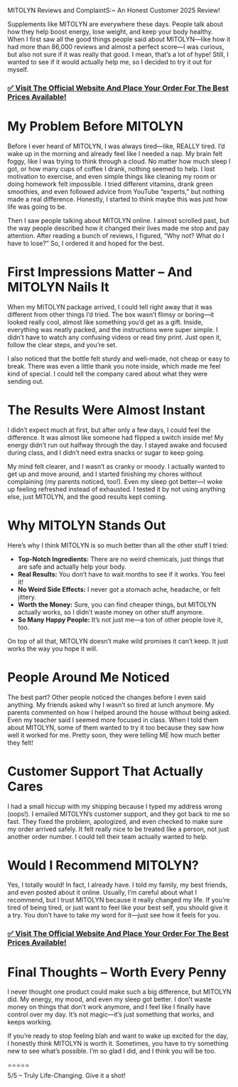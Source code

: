 MITOLYN Reviews and ComplaintS:~ An Honest Customer 2025 Review!

Supplements like MITOLYN are everywhere these days. People talk about how they help boost energy, lose weight, and keep your body healthy. When I first saw all the good things people said about MITOLYN—like how it had more than 86,000 reviews and almost a perfect score—I was curious, but also not sure if it was really that good. I mean, that’s a lot of hype! Still, I wanted to see if it would actually help me, so I decided to try it out for myself.

### [✅ Visit The Official Website And Place Your Order For The Best Prices Available!](https://tinyurl.com/3e87m9aj)

# My Problem Before MITOLYN

Before I ever heard of MITOLYN, I was always tired—like, REALLY tired. I’d wake up in the morning and already feel like I needed a nap. My brain felt foggy, like I was trying to think through a cloud. No matter how much sleep I got, or how many cups of coffee I drank, nothing seemed to help. I lost motivation to exercise, and even simple things like cleaning my room or doing homework felt impossible. I tried different vitamins, drank green smoothies, and even followed advice from YouTube “experts,” but nothing made a real difference. Honestly, I started to think maybe this was just how life was going to be.

Then I saw people talking about MITOLYN online. I almost scrolled past, but the way people described how it changed their lives made me stop and pay attention. After reading a bunch of reviews, I figured, “Why not? What do I have to lose?” So, I ordered it and hoped for the best.

# First Impressions Matter – And MITOLYN Nails It

When my MITOLYN package arrived, I could tell right away that it was different from other things I’d tried. The box wasn’t flimsy or boring—it looked really cool, almost like something you’d get as a gift. Inside, everything was neatly packed, and the instructions were super simple. I didn’t have to watch any confusing videos or read tiny print. Just open it, follow the clear steps, and you’re set.

I also noticed that the bottle felt sturdy and well-made, not cheap or easy to break. There was even a little thank you note inside, which made me feel kind of special. I could tell the company cared about what they were sending out.

# The Results Were Almost Instant

I didn’t expect much at first, but after only a few days, I could feel the difference. It was almost like someone had flipped a switch inside me! My energy didn’t run out halfway through the day. I stayed awake and focused during class, and I didn’t need extra snacks or sugar to keep going.

My mind felt clearer, and I wasn’t as cranky or moody. I actually wanted to get up and move around, and I started finishing my chores without complaining (my parents noticed, too!). Even my sleep got better—I woke up feeling refreshed instead of exhausted. I tested it by not using anything else, just MITOLYN, and the good results kept coming.

# Why MITOLYN Stands Out

Here’s why I think MITOLYN is so much better than all the other stuff I tried:

- **Top-Notch Ingredients:** There are no weird chemicals, just things that are safe and actually help your body.
- **Real Results:** You don’t have to wait months to see if it works. You feel it!
- **No Weird Side Effects:** I never got a stomach ache, headache, or felt jittery.
- **Worth the Money:** Sure, you can find cheaper things, but MITOLYN actually works, so I didn’t waste money on other stuff anymore.
- **So Many Happy People:** It’s not just me—a ton of other people love it, too.

On top of all that, MITOLYN doesn’t make wild promises it can’t keep. It just works the way you hope it will.

# People Around Me Noticed

The best part? Other people noticed the changes before I even said anything. My friends asked why I wasn’t so tired at lunch anymore. My parents commented on how I helped around the house without being asked. Even my teacher said I seemed more focused in class. When I told them about MITOLYN, some of them wanted to try it too because they saw how well it worked for me. Pretty soon, they were telling ME how much better they felt!

# Customer Support That Actually Cares

I had a small hiccup with my shipping because I typed my address wrong (oops!). I emailed MITOLYN’s customer support, and they got back to me so fast. They fixed the problem, apologized, and even checked to make sure my order arrived safely. It felt really nice to be treated like a person, not just another order number. I could tell their team actually wanted to help.

# Would I Recommend MITOLYN?

Yes, I totally would! In fact, I already have. I told my family, my best friends, and even posted about it online. Usually, I’m careful about what I recommend, but I trust MITOLYN because it really changed my life. If you’re tired of being tired, or just want to feel like your best self, you should give it a try. You don’t have to take my word for it—just see how it feels for you.

### [✅ Visit The Official Website And Place Your Order For The Best Prices Available!](https://tinyurl.com/3e87m9aj)

# Final Thoughts – Worth Every Penny

I never thought one product could make such a big difference, but MITOLYN did. My energy, my mood, and even my sleep got better. I don’t waste money on things that don’t work anymore, and I feel like I finally have control over my day. It’s not magic—it’s just something that works, and keeps working.

If you’re ready to stop feeling blah and want to wake up excited for the day, I honestly think MITOLYN is worth it. Sometimes, you have to try something new to see what’s possible. I’m so glad I did, and I think you will be too.

⭐️⭐️⭐️⭐️⭐️  
5/5 – Truly Life-Changing. Give it a shot!